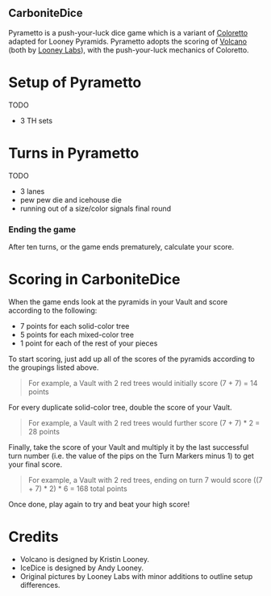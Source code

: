 CarboniteDice
-------------

Pyrametto is a push-your-luck dice game which is a variant of [Coloretto](http://boardgamegeek.com/boardgame/5782/coloretto) adapted for Looney Pyramids.  Pyrametto adopts the scoring of [Volcano](http://www.wunderland.com/WTS/Kristin/Games/Volcano.html) (both by [Looney Labs](http://www.looneylabs.com)), with the push-your-luck mechanics of Coloretto. 

Setup of Pyrametto
==================

TODO

 * 3 TH sets

Turns in Pyrametto
==================

TODO

 * 3 lanes
 * pew pew die and icehouse die
 * running out of a size/color signals final round
 
### Ending the game

After ten turns, or the game ends prematurely, calculate your score.

Scoring in CarboniteDice
========================

When the game ends look at the pyramids in your Vault and score according to the following:

* 7 points for each solid-color tree
* 5 points for each mixed-color tree
* 1 point for each of the rest of your pieces

To start scoring, just add up all of the scores of the pyramids according to the groupings listed above.

> For example, a Vault with 2 red trees would initially score 
> (7 + 7) = 14 points

For every duplicate solid-color tree, double the score of your Vault.

> For example, a Vault with 2 red trees would further score 
> (7 + 7) * 2 = 28 points

Finally, take the score of your Vault and multiply it by the last successful turn number (i.e. the value of the pips on the Turn Markers minus 1) to get your final score.

> For example, a Vault with 2 red trees, ending on turn 7 would score
> ((7 + 7) * 2) * 6 = 168 total points

Once done, play again to try and beat your high score!

Credits
=======

* Volcano is designed by Kristin Looney.
* IceDice is designed by Andy Looney.
* Original pictures by Looney Labs with minor additions to outline setup differences.

